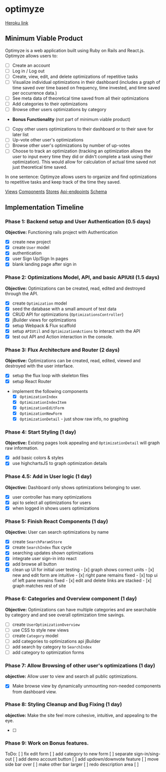 # optimyze

[Heroku link][heroku]

[heroku]: optimyze.herokuapp.com

## Minimum Viable Product

Optimyze is a web application built using Ruby on Rails and React.js. Optimyze allows users to:

- [ ] Create an account
- [ ] Log in / Log out
- [ ] Create, view, edit, and delete optimizations of repetitive tasks
- [ ] Visualize individual optimizations in their dashboard (includes a graph of time saved over time based on frequency, time invested, and time saved per occurrence data.)
- [ ] See meta data of theoretical time saved from all their optimizations
- [ ] Add categories to their optimizations
- [ ] Browse other users optimizations by category

- **Bonus Functionality** (not part of minimum viable product)
- [ ] Copy other users optimizations to their dashboard or to their save for later list
- [ ] Up-vote other user's optimizations
- [ ] Browse other user's optimizations by number of up-votes
- [ ] Choose to track an optimization (tracking an optimization allows the user to input every time they did or didn't complete a task using their optimization). This would allow for calculation of actual time saved not just theoretical time saved.

In one sentence: Optimyze allows users to organize and find optimizations to repetitive tasks and keep track of the time they saved.

[Views][views]
[Components][components]
[Stores][stores]
[Api-endpoints][api-endpoints]
[Schema][schema]

[views]: ./docs/views.md
[components]: ./docs/components.md
[stores]: ./docs/stores.md
[api-endpoints]: ./docs/api-endpoints.md
[schema]: ./docs/schema.md

## Implementation Timeline

### Phase 1: Backend setup and User Authentication (0.5 days)

**Objective:** Functioning rails project with Authentication

- [x] create new project
- [x] create `User` model
- [x] authentication
- [x] user Sign Up/Sign In pages
- [x] blank landing page after sign in

### Phase 2: Optimizations Model, API, and basic APIUtil (1.5 days)

**Objective:** Optimizations can be created, read, edited and destroyed through
the API.

- [x] create `Optimization` model
- [x] seed the database with a small amount of test data
- [x] CRUD API for optimizations (`OptimizationsController`)
- [x] jBuilder views for optimizations
- [x] setup Webpack & Flux scaffold
- [x] setup `APIUtil` and `OptimizationActions` to interact with the API
- [x] test out API and Action interaction in the console.

### Phase 3: Flux Architecture and Router (2 days)

**Objective:** Optimizations can be created, read, edited, viewed and destroyed with the
user interface.

- [x] setup the flux loop with skeleton files
- [x] setup React Router
- implement the following components
  - [x] `OptimizationIndex`
  - [x] `OptimizationIndexItem`
  - [x] `OptimizationEditForm`
  - [x] `OptimizationNewForm`
  - [x] `OptimizationDetail` - just show raw info, no graphing

### Phase 4: Start Styling (1 day)

**Objective:** Existing pages look appealing and `OptimizationDetail` will graph raw information.

- [x] add basic colors & styles
- [x] use highchartsJS to graph optimization details

### Phase 4.5: Add in User logic (1 day)

**Objective:** Dashboard only shows optimizations belonging to user.

- [x] user controller has many optimizations
- [x] api to select all optimizations for users
- [x] when logged in shows users optimizations

### Phase 5: Finish React Components (1 day)

**Objective:** User can search optimizations by name

- [x] create `SearchParamStore`
- [x] create `SearchIndex` flux cycle
- [x] searching updates shown optimizations
- [x] integrate user sign-in into react
- [x] add browse all button
- [x] clean up UI for initial user testing
        - [x] graph shows correct units
        - [x] new and edit form are intuitive
        - [x] right pane remains fixed
        - [x] top ui of left pane remains fixed
        - [x] edit and delete links are stacked
        - [x] graph matches rest of site

### Phase 6: Categories and Overview component (1 day)

**Objective:** Optimizations can have multiple categories and are searchable by category and and see overall optimization time savings.

- [ ] create `UserOptimizationOverview`
- [ ] use CSS to style new views
- [ ] create `Category` model
- [ ] add categories to optimizations api jBuilder
- [ ] add search by category to `SearchIndex`
- [ ] add category to optimization forms

### Phase 7: Allow Browsing of other user's optimizations (1 day)

**objective:** Allow user to view and search all public optimizations.

- [x] Make browse view by dynamically unmounting non-needed components from dashboard view.  

### Phase 8: Styling Cleanup and Bug Fixing (1 day)

**objective:** Make the site feel more cohesive, intuitive, and appealing to the eye.

- [ ]

### Phase 9: Work on Bonus features.
ToDo:
[ ] fix edit form
[ ] add category to new form
[ ] separate sign-in/sing-out
[ ] add demo account button
[ ] add updown/downvote feature
[ ] move side bar over
[ ] make other bar larger
[ ] redo description area
[ ] 
